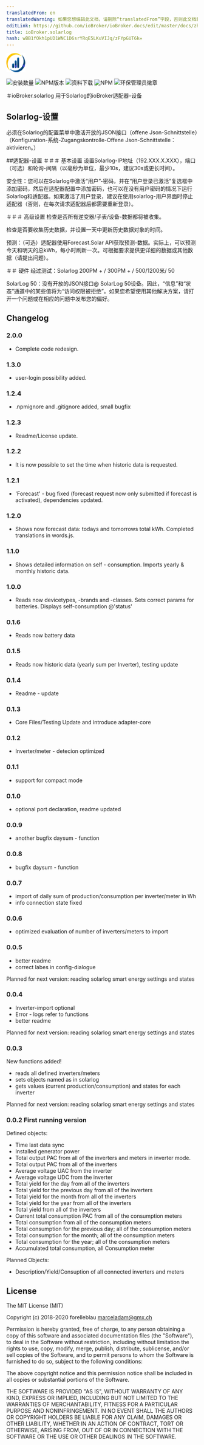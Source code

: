 ```yaml
---
translatedFrom: en
translatedWarning: 如果您想编辑此文档，请删除“translatedFrom”字段，否则此文档将再次自动翻译
editLink: https://github.com/ioBroker/ioBroker.docs/edit/master/docs/zh-cn/adapterref/iobroker.solarlog/README.md
title: ioBroker.solarlog
hash: wBB1fOkh1pUD1WNC1D6srYRqE5LKuVIJq/zFYpGUT6k=
---
```

![商标](../../../en/adapterref/iobroker.solarlog/admin/solarlog.png)

![安装数量](http://iobroker.live/badges/solarlog-stable.svg)
![NPM版本](http://img.shields.io/npm/v/iobroker.solarlog.svg)
![资料下载](https://img.shields.io/npm/dm/iobroker.solarlog.svg)
![NPM](https://nodei.co/npm/iobroker.solarlog.png?downloads=true)
![环保管理员徽章](https://badges.greenkeeper.io/iobroker-community-adapters/ioBroker.solarlog.svg)

＃ioBroker.solarlog
用于Solarlog的ioBroker适配器-设备

## Solarlog-设置
必须在Solarlog的配置菜单中激活开放的JSON接口（offene Json-Schnittstelle）（Konfiguration-系统-Zugangskontrolle-Offene Json-Schnittstelle：aktivieren。）

##适配器-设置
＃＃＃ 基本设置
设置Solarlog-IP地址（192.XXX.X.XXX），端口（可选）和轮询-间隔（以毫秒为单位，最少10s，建议30s或更长时间）。

安全性：您可以在Solarlog中激活“用户”-密码，并在“用户登录已激活”复选框中添加密码，然后在适配器配置中添加密码，也可以在没有用户密码的情况下运行Solarlog和适配器。如果激活了用户登录，建议在使用solarlog-用户界面时停止适配器（否则，在每次请求适配器后都需要重新登录）。

＃＃＃ 高级设置
检查是否所有逆变器/子表/设备-数据都将被收集。

检查是否要收集历史数据，并设置一天中更新历史数据对象的时间。

预测：（可选）适配器使用Forecast.Solar API获取预测-数据。实际上，可以预测今天和明天的总kWh，每小时刷新一次。可根据要求提供更详细的数据或其他数据（请提出问题）。

＃＃ 硬件
经过测试：Solarlog 200PM + / 300PM + / 500/1200米/ 50

SolarLog 50：没有开放的JSON接口@ SolarLog 50设备。因此，“信息”和“状态”通道中的某些值将为“访问权限被拒绝”。如果您希望使用其他解决方案，请打开一个问题或在相应的问题中发布您的偏好。

## Changelog

### 2.0.0

-   Complete code redesign.

### 1.3.0

-   user-login possibility added.

### 1.2.4

-   .npmignore and .gitignore added, small bugfix

### 1.2.3

-   Readme/License update.

### 1.2.2

-   It is now possible to set the time when historic data is requested.

### 1.2.1

-   'Forecast' - bug fixed (forecast request now only submitted if forecast is activated), dependencies updated.

### 1.2.0

-   Shows now forecast data: todays and tomorrows total kWh. Completed translations in words.js.

### 1.1.0

-   Shows detailed information on self - consumption. Imports yearly & monthly historic data.

### 1.0.0

-   Reads now devicetypes, -brands and -classes. Sets correct params for batteries. Displays self-consumption @'status'

### 0.1.6

-   Reads now battery data

### 0.1.5

-   Reads now historic data (yearly sum per Inverter), testing update

### 0.1.4

-   Readme - update

### 0.1.3

-   Core Files/Testing Update and introduce adapter-core

### 0.1.2

-   Inverter/meter - detecion optimized

### 0.1.1

-   support for compact mode

### 0.1.0

-   optional port declaration, readme updated

### 0.0.9

-   another bugfix daysum - function

### 0.0.8

-   bugfix daysum - function

### 0.0.7

-   import of daily sum of production/consumption per inverter/meter in Wh
-   info connection state fixed

### 0.0.6

-   optimized evaluation of number of inverters/meters to import

### 0.0.5

-   better readme
-   correct labes in config-dialogue

Planned for next version: reading solarlog smart energy settings and states

### 0.0.4

-   Inverter-import optional
-   Error - logs refer to functions
-   better readme

Planned for next version: reading solarlog smart energy settings and states

### 0.0.3

New functions added!

-   reads all defined inverters/meters
-   sets objects named as in solarlog
-   gets values (current production/consumption) and states for each inverter

Planned for next version: reading solarlog smart energy settings and states

### 0.0.2 First running version

Defined objects:

-   Time last data sync
-   Installed generator power
-   Total output PAC from all of the inverters and meters in inverter mode.
-   Total output PAC from all of the inverters
-   Average voltage UAC from the inverter
-   Average voltage UDC from the inverter
-   Total yield for the day from all of the inverters
-   Total yield for the previous day from all of the inverters
-   Total yield for the month from all of the inverters
-   Total yield for the year from all of the inverters
-   Total yield from all of the inverters
-   Current total consumption PAC from all of the consumption meters
-   Total consumption from all of the consumption meters
-   Total consumption for the previous day; all of the consumption meters
-   Total consumption for the month; all of the consumption meters
-   Total consumption for the year; all of the consumption meters
-   Accumulated total consumption, all Consumption meter

Planned Objects:

-   Description/Yield/Consuption of all connected inverters and meters

## License

The MIT License (MIT)

Copyright (c) 2018-2020 forelleblau marceladam@gmx.ch

Permission is hereby granted, free of charge, to any person obtaining a copy
of this software and associated documentation files (the "Software"), to deal
in the Software without restriction, including without limitation the rights
to use, copy, modify, merge, publish, distribute, sublicense, and/or sell
copies of the Software, and to permit persons to whom the Software is
furnished to do so, subject to the following conditions:

The above copyright notice and this permission notice shall be included in
all copies or substantial portions of the Software.

THE SOFTWARE IS PROVIDED "AS IS", WITHOUT WARRANTY OF ANY KIND, EXPRESS OR
IMPLIED, INCLUDING BUT NOT LIMITED TO THE WARRANTIES OF MERCHANTABILITY,
FITNESS FOR A PARTICULAR PURPOSE AND NONINFRINGEMENT. IN NO EVENT SHALL THE
AUTHORS OR COPYRIGHT HOLDERS BE LIABLE FOR ANY CLAIM, DAMAGES OR OTHER
LIABILITY, WHETHER IN AN ACTION OF CONTRACT, TORT OR OTHERWISE, ARISING FROM,
OUT OF OR IN CONNECTION WITH THE SOFTWARE OR THE USE OR OTHER DEALINGS IN
THE SOFTWARE.